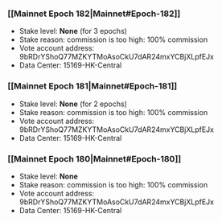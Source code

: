 ### [[Mainnet Epoch 182|Mainnet#Epoch-182]]
* Stake level: **None** (for 3 epochs)
* Stake reason: commission is too high: 100% commission
* Vote account address: 9bRDrYShoQ77MZKYTMoAsoCkU7dAR24mxYCBjXLpfEJx
* Data Center: 15169-HK-Central
### [[Mainnet Epoch 181|Mainnet#Epoch-181]]
* Stake level: **None** (for 2 epochs)
* Stake reason: commission is too high: 100% commission
* Vote account address: 9bRDrYShoQ77MZKYTMoAsoCkU7dAR24mxYCBjXLpfEJx
* Data Center: 15169-HK-Central
### [[Mainnet Epoch 180|Mainnet#Epoch-180]]
* Stake level: **None**
* Stake reason: commission is too high: 100% commission
* Vote account address: 9bRDrYShoQ77MZKYTMoAsoCkU7dAR24mxYCBjXLpfEJx
* Data Center: 15169-HK-Central